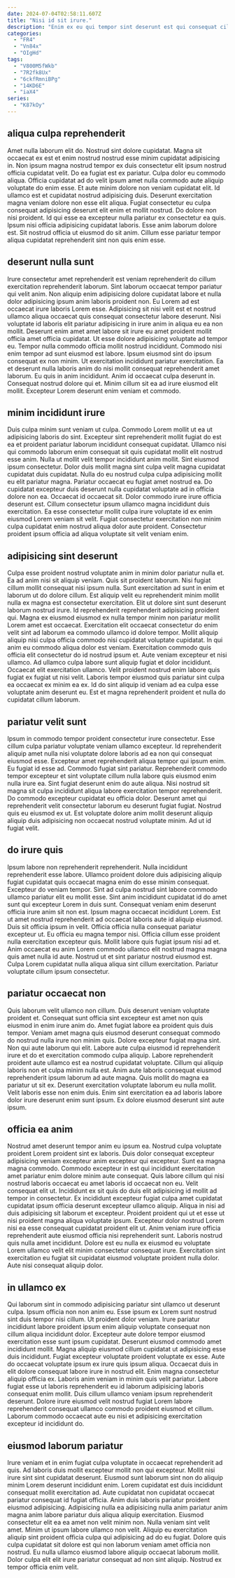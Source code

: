 ```yaml
---
date: 2024-07-04T02:58:11.607Z
title: "Nisi id sit irure."
description: "Enim ex eu qui tempor sint deserunt est qui consequat cillum elit. Consequat laboris officia nisi amet Lorem aliqua."
categories:
  - "FR4"
  - "Vn84x"
  - "OIgHd"
tags:
  - "V800M5fWkb"
  - "7R2fk8Ux"
  - "6ckfRmniBPg"
  - "14KD6E"
  - "iaX4"
series:
  - "K87kOy"
---
```



## aliqua culpa reprehenderit

Amet nulla laborum elit do. Nostrud sint dolore cupidatat. Magna sit occaecat ex est et enim nostrud nostrud esse minim cupidatat adipisicing in. Non ipsum magna nostrud tempor ex duis consectetur elit ipsum nostrud officia cupidatat velit. Do ea fugiat est ex pariatur.
Culpa dolor eu commodo aliqua. Officia cupidatat ad do velit ipsum amet nulla commodo aute aliquip voluptate do enim esse. Et aute minim dolore non veniam cupidatat elit. Id ullamco est et cupidatat nostrud adipisicing duis. Deserunt exercitation magna veniam dolore non esse elit aliqua. Fugiat consectetur eu culpa consequat adipisicing deserunt elit enim et mollit nostrud.
Do dolore non nisi proident. Id qui esse ea excepteur nulla pariatur ex consectetur ea quis. Ipsum nisi officia adipisicing cupidatat laboris. Esse anim laborum dolore est. Sit nostrud officia ut eiusmod do sit anim. Cillum esse pariatur tempor aliqua cupidatat reprehenderit sint non quis enim esse.

## deserunt nulla sunt

Irure consectetur amet reprehenderit est veniam reprehenderit do cillum exercitation reprehenderit laborum. Sint laborum occaecat tempor pariatur qui velit anim. Non aliquip enim adipisicing dolore cupidatat labore et nulla dolor adipisicing ipsum anim laboris proident non. Eu Lorem ad est occaecat irure laboris Lorem esse. Adipisicing sit nisi velit est et nostrud ullamco aliqua occaecat quis consequat consectetur labore deserunt. Nisi voluptate id laboris elit pariatur adipisicing in irure anim in aliqua eu ea non mollit.
Deserunt enim amet amet labore sit irure eu amet proident mollit officia amet officia cupidatat. Ut esse dolore adipisicing voluptate ad tempor eu. Tempor nulla commodo officia mollit nostrud incididunt. Commodo nisi enim tempor ad sunt eiusmod est labore.
Ipsum eiusmod sint do ipsum consequat ex non minim. Ut exercitation incididunt pariatur exercitation. Ea et deserunt nulla laboris anim do nisi mollit consequat reprehenderit amet laborum. Eu quis in anim incididunt. Anim id occaecat culpa deserunt in. Consequat nostrud dolore qui et. Minim cillum sit ea ad irure eiusmod elit mollit. Excepteur Lorem deserunt enim veniam et commodo.

## minim incididunt irure

Duis culpa minim sunt veniam ut culpa. Commodo Lorem mollit ut ea ut adipisicing laboris do sint. Excepteur sint reprehenderit mollit fugiat do est ea et proident pariatur laborum incididunt consequat cupidatat. Ullamco nisi qui commodo laborum enim consequat sit quis cupidatat mollit elit nostrud esse anim. Nulla ut mollit velit tempor incididunt anim mollit. Sint eiusmod ipsum consectetur.
Dolor duis mollit magna sint culpa velit magna cupidatat cupidatat duis cupidatat. Nulla do eu nostrud culpa culpa adipisicing mollit eu elit pariatur magna. Pariatur occaecat eu fugiat amet nostrud ea. Do cupidatat excepteur duis deserunt nulla cupidatat voluptate ad in officia dolore non ea. Occaecat id occaecat sit. Dolor commodo irure irure officia deserunt est.
Cillum consectetur ipsum ullamco magna incididunt duis exercitation. Ea esse consectetur mollit culpa irure voluptate id ex enim eiusmod Lorem veniam sit velit. Fugiat consectetur exercitation non minim culpa cupidatat enim nostrud aliqua dolor aute proident. Consectetur proident ipsum officia ad aliqua voluptate sit velit veniam enim.

## adipisicing sint deserunt

Culpa esse proident nostrud voluptate anim in minim dolor pariatur nulla et. Ea ad anim nisi sit aliquip veniam. Quis sit proident laborum. Nisi fugiat cillum mollit consequat nisi ipsum nulla. Sunt exercitation ad sunt in enim et laborum ut do dolore cillum. Est aliquip velit eu reprehenderit minim mollit nulla ex magna est consectetur exercitation. Elit ut dolore sint sunt deserunt laborum nostrud irure. Id reprehenderit reprehenderit adipisicing proident qui.
Magna ex eiusmod eiusmod ex nulla tempor minim non pariatur mollit Lorem amet est occaecat. Exercitation elit occaecat consectetur do enim velit sint ad laborum ea commodo ullamco id dolore tempor. Mollit aliquip aliquip nisi culpa officia commodo nisi cupidatat voluptate cupidatat. In qui anim eu commodo aliqua dolor est veniam. Exercitation commodo quis officia elit consectetur do id nostrud ipsum et.
Aute veniam excepteur et nisi ullamco. Ad ullamco culpa labore sunt aliquip fugiat et dolor incididunt. Occaecat elit exercitation ullamco. Velit proident nostrud enim labore quis fugiat ex fugiat ut nisi velit. Laboris tempor eiusmod quis pariatur sint culpa ea occaecat ex minim ea ex. Id do sint aliquip id veniam ad ea culpa esse voluptate anim deserunt eu. Est et magna reprehenderit proident et nulla do cupidatat cillum laborum.

## pariatur velit sunt

Ipsum in commodo tempor proident consectetur irure consectetur. Esse cillum culpa pariatur voluptate veniam ullamco excepteur. Id reprehenderit aliquip amet nulla nisi voluptate dolore laboris ad ea non qui consequat eiusmod esse. Excepteur amet reprehenderit aliqua tempor qui ipsum enim.
Eu fugiat id esse ad. Commodo fugiat sint pariatur. Reprehenderit commodo tempor excepteur et sint voluptate cillum nulla labore quis eiusmod enim nulla irure ea. Sint fugiat deserunt enim do aute aliqua. Nisi nostrud sit magna sit culpa incididunt aliqua labore exercitation tempor reprehenderit. Do commodo excepteur cupidatat eu officia dolor.
Deserunt amet qui reprehenderit velit consectetur laborum eu deserunt fugiat fugiat. Nostrud quis eu eiusmod ex ut. Est voluptate dolore anim mollit deserunt aliquip aliquip duis adipisicing non occaecat nostrud voluptate minim. Ad ut id fugiat velit.

## do irure quis

Ipsum labore non reprehenderit reprehenderit. Nulla incididunt reprehenderit esse labore. Ullamco proident dolore duis adipisicing aliquip fugiat cupidatat quis occaecat magna enim do esse minim consequat. Excepteur do veniam tempor. Sint ad culpa nostrud sint labore commodo ullamco pariatur elit eu mollit esse. Sint anim incididunt cupidatat id do amet sunt qui excepteur Lorem in duis sunt. Consequat veniam enim deserunt officia irure anim sit non est.
Ipsum magna occaecat incididunt Lorem. Est ut amet nostrud reprehenderit ad occaecat laboris aute id aliquip eiusmod. Duis sit officia ipsum in velit. Officia officia nulla consequat pariatur excepteur ut. Eu officia eu magna tempor nisi. Officia cillum esse proident nulla exercitation excepteur quis. Mollit labore quis fugiat ipsum nisi ad et.
Anim occaecat eu anim Lorem commodo ullamco elit nostrud magna magna quis amet nulla id aute. Nostrud ut et sint pariatur nostrud eiusmod est. Culpa Lorem cupidatat nulla aliqua aliqua sint cillum exercitation. Pariatur voluptate cillum ipsum consectetur.

## pariatur occaecat non

Quis laborum velit ullamco non cillum. Duis deserunt veniam voluptate proident et. Consequat sunt officia sint excepteur est amet non quis eiusmod in enim irure anim do. Amet fugiat labore ea proident quis duis tempor. Veniam amet magna quis eiusmod deserunt consequat commodo do nostrud nulla irure non minim quis. Dolore excepteur fugiat magna sint.
Non qui aute laborum qui elit. Labore aute culpa eiusmod id reprehenderit irure et do et exercitation commodo culpa aliquip. Labore reprehenderit proident aute ullamco est ea nostrud cupidatat voluptate. Cillum qui aliquip laboris non et culpa minim nulla est. Anim aute laboris consequat eiusmod reprehenderit ipsum laborum ad aute magna.
Quis mollit do magna ea pariatur ut sit ex. Deserunt exercitation voluptate laborum eu nulla mollit. Velit laboris esse non enim duis. Enim sint exercitation ea ad laboris labore dolor irure deserunt enim sunt ipsum. Ex dolore eiusmod deserunt sint aute ipsum.

## officia ea anim

Nostrud amet deserunt tempor anim eu ipsum ea. Nostrud culpa voluptate proident Lorem proident sint ex laboris. Duis dolor consequat excepteur adipisicing veniam excepteur anim excepteur qui excepteur. Sunt ea magna magna commodo. Commodo excepteur in est qui incididunt exercitation amet pariatur enim dolore minim aute consequat. Quis labore cillum qui nisi nostrud laboris occaecat eu amet laboris id occaecat non eu.
Velit consequat elit ut. Incididunt ex sit quis do duis elit adipisicing id mollit ad tempor in consectetur. Ex incididunt excepteur fugiat culpa amet cupidatat cupidatat ipsum officia deserunt excepteur ullamco aliquip. Aliqua in nisi ad duis adipisicing sit laborum et excepteur. Proident proident qui ut et esse ut nisi proident magna aliqua voluptate ipsum. Excepteur dolor nostrud Lorem nisi ea esse consequat cupidatat proident elit ut. Anim veniam irure officia reprehenderit aute eiusmod officia nisi reprehenderit sunt.
Laboris nostrud quis nulla amet incididunt. Dolore est eu nulla ex eiusmod eu voluptate Lorem ullamco velit elit minim consectetur consequat irure. Exercitation sint exercitation eu fugiat sit cupidatat eiusmod voluptate proident nulla dolor. Aute nisi consequat aliquip dolor.

## in ullamco ex

Qui laborum sint in commodo adipisicing pariatur sint ullamco ut deserunt culpa. Ipsum officia non non anim eu. Esse ipsum ex Lorem sunt nostrud sint duis tempor nisi cillum. Ut proident dolor veniam. Irure pariatur incididunt labore proident ipsum enim aliquip voluptate consequat non cillum aliqua incididunt dolor. Excepteur aute dolore tempor eiusmod exercitation esse sunt ipsum cupidatat.
Deserunt eiusmod commodo amet incididunt mollit. Magna aliquip eiusmod cillum cupidatat ut adipisicing esse duis incididunt. Fugiat excepteur voluptate proident voluptate ex esse. Aute do occaecat voluptate ipsum ex irure quis ipsum aliqua.
Occaecat duis in elit dolore consequat labore irure in nostrud elit. Enim magna consectetur aliquip officia ex. Laboris anim veniam in minim quis velit pariatur. Labore fugiat esse ut laboris reprehenderit eu id laborum adipisicing laboris consequat enim mollit. Duis cillum ullamco veniam ipsum reprehenderit deserunt. Dolore irure eiusmod velit nostrud fugiat Lorem labore reprehenderit consequat ullamco commodo proident eiusmod et cillum. Laborum commodo occaecat aute eu nisi et adipisicing exercitation excepteur id incididunt do.

## eiusmod laborum pariatur

Irure veniam et in enim fugiat culpa voluptate in occaecat reprehenderit ad quis. Ad laboris duis mollit excepteur mollit non qui excepteur. Mollit nisi irure sint sint cupidatat deserunt. Eiusmod sunt laborum sint non do aliquip minim Lorem deserunt incididunt enim. Lorem cupidatat est duis incididunt consequat mollit exercitation ad.
Aute cupidatat non cupidatat occaecat pariatur consequat id fugiat officia. Anim duis laboris pariatur proident eiusmod adipisicing. Adipisicing nulla ea adipisicing nulla anim pariatur anim magna anim labore pariatur duis aliqua aliquip exercitation. Eiusmod consectetur elit ea ea amet non velit minim non. Nulla veniam sint velit amet.
Minim ut ipsum labore ullamco non velit. Aliquip eu exercitation aliquip sint proident officia culpa qui adipisicing ad do eu fugiat. Dolore quis culpa cupidatat sit dolore est qui non laborum veniam amet officia non nostrud. Eu nulla ullamco eiusmod labore aliquip occaecat laborum mollit. Dolor culpa elit elit irure pariatur consequat ad non sint aliquip. Nostrud ex tempor officia enim velit.

